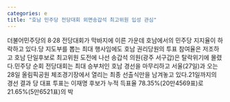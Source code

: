 ```yaml
---
categories: e
title: "호남 민주당 전당대회 외면송갑석 최고위원 입성 관심"
---
```

더불어민주당의 8·28 전당대회가 막바지에 이른 가운데 호남에서의 민주당 지지율이 하락하고 있다.당 지도부를 뽑는 최대 행사임에도 호남 권리당원의 투표 참여율은 저조하고 호남 단일후보로 최고위원 도전에 나선 송갑석 의원(광주 서구갑)은 탈락위기에 몰렸다.민주당 순회 전당대회는 최대 승부처인 호남 경선을 마무리하고 서울(27일)과 오는 28일 올림픽공원 체조경기장에서 열리는 최종 선출식만을 남겨놓고 있다.21일까지의 경선 결과 당 대표 투표는 이재명 후보가 누적 득표율 78.35%(20만4569표)로 21.65%(5만6521표)의 박